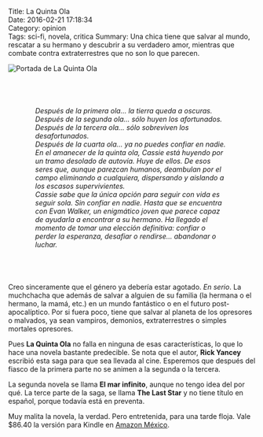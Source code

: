 Title: La Quinta Ola  
Date: 2016-02-21 17:18:34  
Category: opinion    
Tags:  sci-fi, novela, critica 
Summary:  Una chica tiene que salvar al mundo, rescatar a su hermano y descubrir a su verdadero amor, mientras que combate contra extraterrestres que no son lo que parecen.

![Portada de La Quinta Ola](http://media.toledano.org/images/2016/02/la_quinta_ola.jpg)

<div style="padding: 55px;">
<cite>Después de la primera ola… la tierra queda a oscuras.
<br>
Después de la segunda ola… sólo huyen los afortunados.
<br>
Después de la tercera ola… sólo sobreviven los desafortunados.
<br>
Después de la cuarta ola… ya no puedes confiar en nadie.
<br>
En el amanecer de la quinta ola, Cassie está huyendo por un tramo desolado de autovía. Huye de ellos. De esos seres que, aunque parezcan humanos, deambulan por el campo eliminando a cualquiera, dispersando y aislando a los escasos supervivientes.
<br>
Cassie sabe que la única opción para seguir con vida es seguir sola. Sin confiar en nadie. Hasta que se encuentra con Evan Walker, un enigmático joven que parece capaz de ayudarla a encontrar a su hermano. Ha llegado el momento de tomar una elección definitiva: confiar o perder la esperanza, desafiar o rendirse… abandonar o luchar.</cite>
</div>

Creo sinceramente que el género ya debería estar agotado. _En serio_. La muchchacha que además de salvar a alguien de su familia (la hermana o el hermano, la mamá, etc.) en un mundo fantástico o en el futuro post-apocalíptico. Por si fuera poco, tiene que salvar al planeta de los opresores o malvados, ya sean vampiros, demonios, extraterrestres o simples mortales opresores.

Pues __La Quinta Ola__ no falla en ninguna de esas características, lo que lo hace una novela bastante predecible. Se nota que el autor, __Rick Yancey__ escribió esta saga para que sea llevada al cine. Esperemos que después del fiasco de la primera parte no se animen a la segunda o la tercera.

La segunda novela se llama __El mar infinito__, aunque no tengo idea del por qué. La terce parte de la saga, se llama __The Last Star__ y no tiene título en español, porque todavía está en preventa.

Muy malita la novela, la verdad. Pero entretenida, para una tarde floja. Vale $86.40 la versión para Kindle en [Amazon México](https://www.amazon.com.mx/dp/B00FFBV6NO/).
